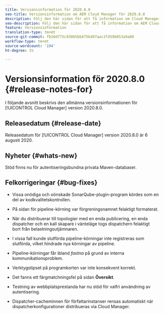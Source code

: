 ```yaml
---
title: Versionsinformation för 2020.8.0
seo-title: Versionsinformation om AEM Cloud Manager för 2020.8.0
description: Följ den här sidan för att få information om Cloud Manager version 2020.8.0
seo-description: Följ den här sidan för att få information om AEM Cloud Manager version 2020.8.0
feature: Versionsinformation
translation-type: tm+mt
source-git-commit: fb10d775c930b5bb475b497aac2fd59b053a9a00
workflow-type: tm+mt
source-wordcount: '194'
ht-degree: 1%

---
```


# Versionsinformation för 2020.8.0 {#release-notes-for}

I följande avsnitt beskrivs den allmänna versionsinformationen för [!UICONTROL Cloud Manager] version 2020.8.0.

## Releasedatum {#release-date}

Releasedatum för [!UICONTROL Cloud Manager] version 2020.8.0 är 6 augusti 2020.

## Nyheter {#whats-new}

Stöd finns nu för autentiseringsbundna privata Maven-databaser.

## Felkorrigeringar {#bug-fixes}

* Vissa onödiga och oönskade SonarQube-plugin-program kördes som en del av kodkvalitetskontrollen.

* På sidan för pipeline-körning var förgreningsnamnet felaktigt formaterat.

* När du distribuerar till topologier med en enda publicering, en enda dispatcher och en kall skapare i vänteläge togs dispatchern felaktigt bort från belastningsutjämnaren.

* I vissa fall kunde slutförda pipeline-körningar inte registreras som slutförda, vilket hindrade nya körningar av pipeline.

* Pipeline-körningar får ibland *fastna* på grund av interna kommunikationsproblem.

* Verktygstipset på programkorten var inte konsekvent korrekt.

* Det fanns ett färgmatchningsfel på sidan **Översikt**.

* Testning av webbplatsprestanda har nu stöd för valfri användning av autentisering.

* Dispatcher-cacheminnen för författarinstanser rensas automatiskt när dispatcherkonfigurationer distribueras via Cloud Manager.

